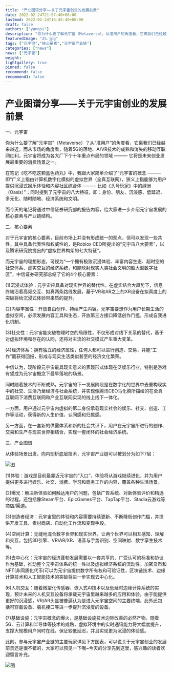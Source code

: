 ```yaml
---
title: "产业图谱分享——关于元宇宙创业的发展前景"
date: 2022-02-24T21:57:40+08:00
lastmod: 2022-02-24T16:45:40+08:00
draft: false
authors: ["yangsi"]
description: "你为什么要了解元宇宙（Metaverse），从准用户的角度看，它离我们已经越来越近，而从市场的角度看，随着5G的落地、A VR技术的成熟和消失的移动互联网红利，元宇宙将成为各大厂下个十年重点布局的领域 ——— 它将是未来创业发展最重要的消费场景之一。"
featuredImage: "25.jpg"
tags: ["元宇宙","核心要素","元宇宙产业链"]
categories: ["news"]
news: ["元宇宙"]
weight: 
lightgallery: true
pinned: false
recommend: false
recommend1: false
---
```


# 产业图谱分享——关于元宇宙创业的发展前景

一、元宇宙

你为什么要了解“元宇宙”（Metaverse）？从“准用户”的角度看，它离我们已经越来越近，而从市场的角度看，随着5G的落地、A/VR技术的成熟和消失的移动互联网红利，元宇宙将成为各大厂下个十年重点布局的领域 ——— 它将是未来创业发展最重要的消费场景之一。

在笔记《吃不吃这颗蓝色药丸》中，我跟大家简单介绍了“元宇宙的概念 ——— 即“广义上指由计算机数字化模拟的虚拟世界（全真互联网），狭义上指能够为用户提供沉浸式娱乐体验和内容社区综合体 ——— 比如《头号玩家》中的绿洲（Oasis）”；同时提到了元宇宙的八大特征，即：身份、朋友、沉浸感、低延迟、多元化、随时随地、经济系统和文明。

而今天的笔记将通过中信证券研究部的报告内容，给大家进一步介绍元宇宙发展的核心要素与产业链结构。

二、核心要素

对于元宇宙的核心要素，目前市场上并没有形成统一的观点，但可以发现一些共性，其中具备代表性和权威性的，是Roblox CEO所提出的“元宇宙八大要素”，以及腾讯研究院提出的“虚拟世界构架的七大特征”。

而元宇宙的理想形态，可视为“一个拥有极致沉浸体验、丰富内容生态、超时空的社交体系、虚实交互的经济系统，和能映射现实人类社会文明的超大型数字社区”，中信证券研究部总结了它的4个核心要素：

(1)沉浸式体验：元宇宙应具备对现实世界的替代性。在虚实结合大趋势下，信息终端沿着高频交互、拟真两条路线发展，基于VR和AR之上的XR设备在拟真度上的突破将给沉浸式体验带来质的提升。

(2)内容丰富性：开放自由创作、持续产生内容。元宇宙要想作为用户长期生活的虚拟空间，必须发展内容工具和生态，开放第三方接口降低创作门槛，形成自我进化机制。

(3)社交性：元宇宙能突破物理时空的局限性，不仅形成对线下关系的替代，基于对虚拟环境和存在的认同，还将对主流的社交模式产生重大变革。

(4)经济体系：拥有独立的经济属性，任何人都可以进行创造、交易，并能“工作”而获得回报，形成与现实生活类似甚至的经济文化繁荣。

中信认为，现阶段元宇宙最具现实意义的表现形式体现在泛娱乐行业，特别是游戏有望成为元宇宙概念下最早落地的场景。

同时随着技术的不断成熟，元宇宙的下一发展阶段是在数字化的世界中去重构现实中的社交、生活乃至经济与社会系统，并实现像腾讯CEO马化腾所描绘的在全真互联网下消费互联网和产业互联网实现的线上线下一体化。

一方面，用户通过元宇宙内虚拟的第二身份承载现实社会的娱乐、社交、创造、工作等活动，获得新的人生价值、认同感和归属感。

另一方面，在一套新的供需体系和新的社会共识下，用户在元宇宙所进行的创作、交易和生产与现实世界相结合，实现一套闭环的社会经济系统。

三、产业图谱

从体验场景出发，向内剖析底层技术，元宇宙产业链可以被划分为如下7层：

![图](https://pic3.zhimg.com/80/v2-57afe13808eb81243e0ddba44a07bee6_720w.jpg)

(1)体验：游戏是目前最靠近元宇宙的“入口”，体验将从游戏继续进化，并为用户提供更多进行娱乐、社交、消费、学习和商务工作的内容，覆盖各种生活场景。

(2)曝光：解决新体验如何触达用户的问题，包括广告系统、对新体验评价和精选的过程，还包括像Steam平台、EpicGames平台、TapTap平台、Stadia云游戏等商店/渠道。

(3)创造者经济：元宇宙里的体验和内容需要持续更新、不断降低创作门槛，并提供开发工具、素材商店、自动化工作流和变现手段。

(4)空间计算：无缝地混合数字世界和现实世界，让两个世界可以相互感知、理解和交互，包括3D引擎、VR/AR/XR、语音与手势识别、空间映射、数字孪生技术等。

(5)去中心化：元宇宙的经济蓬勃发展需要以一套共享的、广受认可的标准和协议作为基础，推动整个元宇宙体系的统一性以及虚拟经济系统的流动性。加密货币和NFT(非同质化代币)可以为元宇宙提供数字所有权和可验证性，区块链技术、边缘计算技术和人工智能技术的突破将进一步实现去中心化。

(6)人机交互：随着微型化传感器、嵌入式AI技术以及低延时边缘计算系统的实现，预计未来的人机交互设备将承载元宇宙里越来越多的应用和体验。由于能提供更好的沉浸感，VR/AR头显被普遍认为是进入元宇宙空间的主要终端，此外还包括可穿戴设备、脑机接口等进一步提升沉浸度的设备。

(7)基础设施：元宇宙概念的爆火，是基础设施技术边际改善的必然产物。随着5G、云计算和半导体等技术的成熟，虚拟环境中的实时通讯能力将大幅度提升，支撑大规模用户同时在线，保证较低延迟，并且实现更为沉浸的体验感。

此刻，参与元宇宙产业链的主要玩家详见下方图表，可以说关于元宇宙创业的发展前景还是很不错的，大家可以预见一下哦~今天的分享先到这里，感兴趣的读者欢迎留言补充。

![图](https://pic4.zhimg.com/80/v2-c4048a43c99354c4efb57f2549bcdfb7_720w.jpg)


